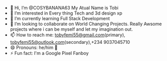 - 👋 Hi, I’m @COSYBANANA63 My Atual Name is Tobi
- 👀 I’m interested in Every thing Tech and 3d design xp
- 🌱 I’m currently learning Full Stack Development
- 💞️ I’m looking to collaborate on World Changing Projects. Really Awsome projects where i can be myself and let my imagination out.
- 📫 How to reach me: tobyfemi55@gmail.com(primary), tobyfemi55@outlook.com(secondary),+234 9037045710
- 😄 Pronouns: he/him 👀
- ⚡ Fun fact: I'm a Google Pixel Fanboy

<!---
COSYBANANA63/COSYBANANA63 is a ✨ special ✨ repository because its `README.md` (this file) appears on your GitHub profile.
You can click the Preview link to take a look at your changes.
--->
